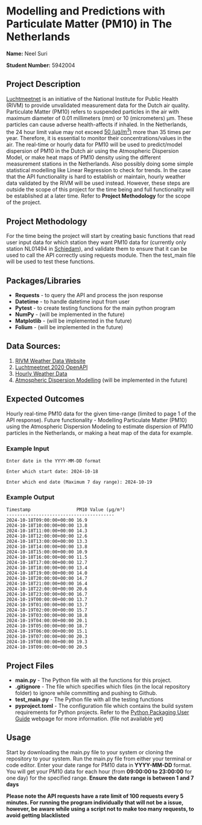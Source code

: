# Modelling and Predictions with Particulate Matter (PM10) in The Netherlands

**Name:** Neel Suri

**Student Number:** 5942004


## Project Description
[Luchtmeetnet](https://www.luchtmeetnet.nl/) is an initiative of the National Institute for Public Health (RIVM) to provide unvalidated measurement data for the Dutch air quality. Particulate Matter (PM10) refers to suspended particles in the air with maximum diameter of 0.01 millimeters (mm) or 10 (micrometers) μm. These particles can cause adverse health-affects if inhaled. In the Netherlands, the 24 hour limit value may not exceed [50 (μg/m<sup>3</sup>)](https://www.rivm.nl/bibliotheek/digitaaldepot/GTL_matthijsen.pdf) more than 35 times per year. Therefore, it is essential to monitor their concentrations/values in the air. The real-time or hourly data for PM10 will be used to predict/model dispersion of PM10 in the Dutch air using the Atmospheric Dispersion Model, or make heat maps of PM10 density using the different measurement stations in the Netherlands. Also possibly doing some simple statistical modelling like Linear Regression to check for trends. In the case that the API functionality is hard to establish or maintain, hourly weather data validated by the RIVM will be used instead. However, these steps are outside the scope of this project for the time being and full functionality will be established at a later time. Refer to **Project Methodology** for the scope of the project.

## Project Methodology
For the time being the project will start by creating basic functions that read user input data for which station they want PM10 data for (currently only station NL01494 in [Schiedam](https://www.luchtmeetnet.nl/meetpunten?station=NL01494&component=PM10)), and validate them to ensure that it can be used to call the API correctly using requests module. Then the test_main file will be used to test these functions.

## Packages/Libraries
- **Requests** - to query the API and process the json response
- **Datetime** - to handle datetime input from user
- **Pytest** - to create testing functions for the main python program
- **NumPy** - (will be implemented in the future)
- **Matplotlib** - (will be implemented in the future)
- **Folium** - (will be implemented in the future)

## Data Sources:
1. [RIVM Weather Data Website](https://www.luchtmeetnet.nl/informatie)
2. [Luchtmeetnet 2020 OpenAPI](https://api-docs.luchtmeetnet.nl/)
3. [Hourly Weather Data](https://data.rivm.nl/data/luchtmeetnet/Actueel-jaar/)
4. [Atmospheric Dispersion Modelling](https://github.com/pktparticle/gaussianPlume) (will be implemented in the future)

## Expected Outcomes 
Hourly real-time PM10 data for the given time-range (limited to page 1 of the API response). Future functionality - Modelling Particulate Matter (PM10) using the Atmospheric Dispersion Modeling to estimate dispersion of PM10 particles in the Netherlands, or making a heat map of the data for example.

### Example Input
```
Enter date in the YYYY-MM-DD format

Enter which start date: 2024-10-18

Enter which end date (Maximum 7 day range): 2024-10-19
```

### Example Output
```
Timestamp                 PM10 Value (µg/m³)
----------------------------------------
2024-10-18T09:00:00+00:00 16.9
2024-10-18T10:00:00+00:00 13.8
2024-10-18T11:00:00+00:00 14.3
2024-10-18T12:00:00+00:00 12.6
2024-10-18T13:00:00+00:00 13.3
2024-10-18T14:00:00+00:00 13.8
2024-10-18T15:00:00+00:00 10.9
2024-10-18T16:00:00+00:00 11.5
2024-10-18T17:00:00+00:00 12.7
2024-10-18T18:00:00+00:00 13.4
2024-10-18T19:00:00+00:00 14.0
2024-10-18T20:00:00+00:00 14.7
2024-10-18T21:00:00+00:00 16.4
2024-10-18T22:00:00+00:00 20.6
2024-10-18T23:00:00+00:00 16.7
2024-10-19T00:00:00+00:00 13.7
2024-10-19T01:00:00+00:00 13.7
2024-10-19T02:00:00+00:00 15.7
2024-10-19T03:00:00+00:00 18.8
2024-10-19T04:00:00+00:00 20.1
2024-10-19T05:00:00+00:00 18.7
2024-10-19T06:00:00+00:00 15.1
2024-10-19T07:00:00+00:00 20.3
2024-10-19T08:00:00+00:00 19.3
2024-10-19T09:00:00+00:00 20.5
```

## Project Files 
- **main.py** - The Python file with all the functions for this project.
- **.gitignore** - The file which specifies which files (in the local repository folder) to ignore while committing and pushing to Github.
- **test_main.py** - The Python file with all the testing functions
- **pyproject.toml** - The configuration file which contains the build system requirements for Python projects. Refer to the [Python Packaging User Guide](https://packaging.python.org/en/latest/specifications/pyproject-toml/) webpage for more information. (file not available yet)

## Usage
Start by downloading the main.py file to your system or cloning the repository to your system. Run the main.py file from either your terminal or code editor. Enter your date range for PM10 data in **YYYY-MM-DD** format. You will get your PM10 data for each hour (from **09:00:00 to 23:00:00** for one day) for the specified range. **Ensure the date range is between 1 and 7 days**

**Please note the API requests have a rate limit of 100 requests every 5 minutes. For running the program individually that will not be a issue, however, be aware while using a script not to make too many requests, to avoid getting blacklisted**